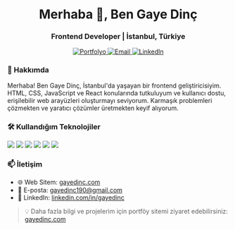 <h1 align="center">Merhaba 👋, Ben Gaye Dinç</h1>
<h3 align="center">Frontend Developer | İstanbul, Türkiye</h3>

<p align="center">
  <a href="https://gayedinc.com" target="_blank">
    <img src="https://img.shields.io/badge/🌐%20Portfolyo-Visit-blue?style=for-the-badge&logo=googlechrome&logoColor=white" alt="Portfolyo" />
  </a>
  <a href="mailto:gayedinc190@gmail.com">
    <img src="https://img.shields.io/badge/📧%20E--posta-gayedinc190@gmail.com-D14836?style=for-the-badge&logo=gmail&logoColor=white" alt="Email" />
  </a>
  <a href="https://www.linkedin.com/in/gayedinc" target="_blank">
    <img src="https://img.shields.io/badge/💼%20LinkedIn-Profil-0077B5?style=for-the-badge&logo=linkedin&logoColor=white" alt="LinkedIn" />
  </a>
</p>

### 🌟 Hakkımda

Merhaba! Ben Gaye Dinç, İstanbul'da yaşayan bir frontend geliştiricisiyim. HTML, CSS, JavaScript ve React konularında tutkuluyum ve kullanıcı dostu, erişilebilir web arayüzleri oluşturmayı seviyorum. Karmaşık problemleri çözmekten ve yaratıcı çözümler üretmekten keyif alıyorum.

### 🛠️ Kullandığım Teknolojiler

<p align="left">
  <img src="https://img.shields.io/badge/HTML5-E34F26?style=flat-square&logo=html5&logoColor=white"/>
  <img src="https://img.shields.io/badge/CSS3-1572B6?style=flat-square&logo=css3&logoColor=white"/>
  <img src="https://img.shields.io/badge/JavaScript-F7DF1E?style=flat-square&logo=javascript&logoColor=black"/>
  <img src="https://img.shields.io/badge/React-61DAFB?style=flat-square&logo=react&logoColor=black"/>
  <img src="https://img.shields.io/badge/Git-F05032?style=flat-square&logo=git&logoColor=white"/>
  <img src="https://img.shields.io/badge/GitHub-181717?style=flat-square&logo=github&logoColor=white"/>
</p>

### 📫 İletişim

- 🌐 Web Sitem: [gayedinc.com](https://gayedinc.com)
- 📧 E-posta: [gayedinc190@gmail.com](mailto:gayedinc190@gmail.com)
- 💼 LinkedIn: [linkedin.com/in/gayedinc](https://www.linkedin.com/in/gayedinc)

> 💡 Daha fazla bilgi ve projelerim için portföy sitemi ziyaret edebilirsiniz: [gayedinc.com](https://gayedinc.com)
